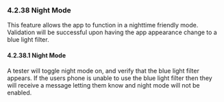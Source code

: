 ### 4.2.38 Night Mode

This feature allows the app to function in a nighttime friendly mode.  Validation will be successful upon having the app appearance change to a blue light filter.

#### 4.2.38.1 Night Mode

A tester will toggle night mode on, and verify that the blue light filter appears.  If the users phone is unable to use the blue light filter then they will receive a message letting them know and night mode will not be enabled.

